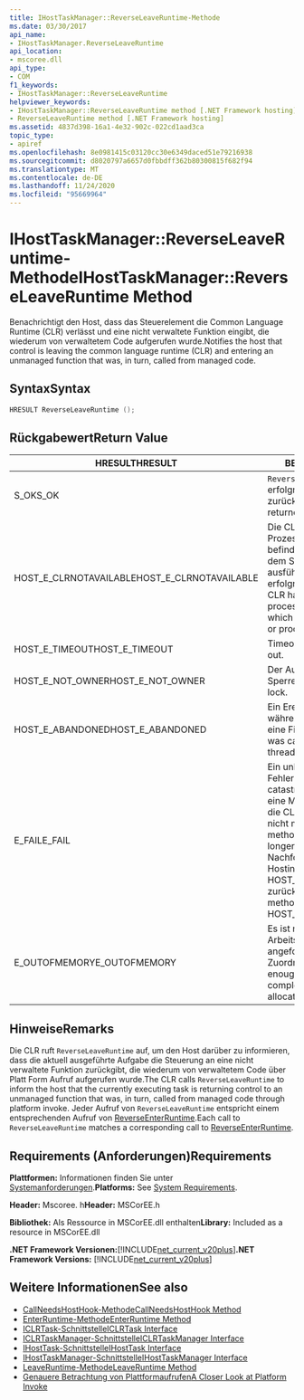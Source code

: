 ```yaml
---
title: IHostTaskManager::ReverseLeaveRuntime-Methode
ms.date: 03/30/2017
api_name:
- IHostTaskManager.ReverseLeaveRuntime
api_location:
- mscoree.dll
api_type:
- COM
f1_keywords:
- IHostTaskManager::ReverseLeaveRuntime
helpviewer_keywords:
- IHostTaskManager::ReverseLeaveRuntime method [.NET Framework hosting]
- ReverseLeaveRuntime method [.NET Framework hosting]
ms.assetid: 4837d398-16a1-4e32-902c-022cd1aad3ca
topic_type:
- apiref
ms.openlocfilehash: 8e0981415c03120cc30e6349daced51e79216938
ms.sourcegitcommit: d8020797a6657d0fbbdff362b80300815f682f94
ms.translationtype: MT
ms.contentlocale: de-DE
ms.lasthandoff: 11/24/2020
ms.locfileid: "95669964"
---
```

# <a name="ihosttaskmanagerreverseleaveruntime-method"></a><span data-ttu-id="a3238-102">IHostTaskManager::ReverseLeaveRuntime-Methode</span><span class="sxs-lookup"><span data-stu-id="a3238-102">IHostTaskManager::ReverseLeaveRuntime Method</span></span>

<span data-ttu-id="a3238-103">Benachrichtigt den Host, dass das Steuerelement die Common Language Runtime (CLR) verlässt und eine nicht verwaltete Funktion eingibt, die wiederum von verwaltetem Code aufgerufen wurde.</span><span class="sxs-lookup"><span data-stu-id="a3238-103">Notifies the host that control is leaving the common language runtime (CLR) and entering an unmanaged function that was, in turn, called from managed code.</span></span>  
  
## <a name="syntax"></a><span data-ttu-id="a3238-104">Syntax</span><span class="sxs-lookup"><span data-stu-id="a3238-104">Syntax</span></span>  
  
```cpp  
HRESULT ReverseLeaveRuntime ();  
```  
  
## <a name="return-value"></a><span data-ttu-id="a3238-105">Rückgabewert</span><span class="sxs-lookup"><span data-stu-id="a3238-105">Return Value</span></span>  
  
|<span data-ttu-id="a3238-106">HRESULT</span><span class="sxs-lookup"><span data-stu-id="a3238-106">HRESULT</span></span>|<span data-ttu-id="a3238-107">BESCHREIBUNG</span><span class="sxs-lookup"><span data-stu-id="a3238-107">Description</span></span>|  
|-------------|-----------------|  
|<span data-ttu-id="a3238-108">S_OK</span><span class="sxs-lookup"><span data-stu-id="a3238-108">S_OK</span></span>|<span data-ttu-id="a3238-109">`ReverseLeaveRuntime` wurde erfolgreich zurückgegeben.</span><span class="sxs-lookup"><span data-stu-id="a3238-109">`ReverseLeaveRuntime` returned successfully.</span></span>|  
|<span data-ttu-id="a3238-110">HOST_E_CLRNOTAVAILABLE</span><span class="sxs-lookup"><span data-stu-id="a3238-110">HOST_E_CLRNOTAVAILABLE</span></span>|<span data-ttu-id="a3238-111">Die CLR wurde nicht in einen Prozess geladen, oder die CLR befindet sich in einem Zustand, in dem Sie verwalteten Code nicht ausführen oder den-Befehl nicht erfolgreich verarbeiten kann.</span><span class="sxs-lookup"><span data-stu-id="a3238-111">The CLR has not been loaded into a process, or the CLR is in a state in which it cannot run managed code or process the call successfully.</span></span>|  
|<span data-ttu-id="a3238-112">HOST_E_TIMEOUT</span><span class="sxs-lookup"><span data-stu-id="a3238-112">HOST_E_TIMEOUT</span></span>|<span data-ttu-id="a3238-113">Timeout des Aufrufes.</span><span class="sxs-lookup"><span data-stu-id="a3238-113">The call timed out.</span></span>|  
|<span data-ttu-id="a3238-114">HOST_E_NOT_OWNER</span><span class="sxs-lookup"><span data-stu-id="a3238-114">HOST_E_NOT_OWNER</span></span>|<span data-ttu-id="a3238-115">Der Aufrufer ist nicht Besitzer der Sperre.</span><span class="sxs-lookup"><span data-stu-id="a3238-115">The caller does not own the lock.</span></span>|  
|<span data-ttu-id="a3238-116">HOST_E_ABANDONED</span><span class="sxs-lookup"><span data-stu-id="a3238-116">HOST_E_ABANDONED</span></span>|<span data-ttu-id="a3238-117">Ein Ereignis wurde abgebrochen, während ein blockierter Thread oder eine Fiber darauf wartete.</span><span class="sxs-lookup"><span data-stu-id="a3238-117">An event was canceled while a blocked thread or fiber was waiting on it.</span></span>|  
|<span data-ttu-id="a3238-118">E_FAIL</span><span class="sxs-lookup"><span data-stu-id="a3238-118">E_FAIL</span></span>|<span data-ttu-id="a3238-119">Ein unbekannter schwerwiegender Fehler ist aufgetreten.</span><span class="sxs-lookup"><span data-stu-id="a3238-119">An unknown catastrophic failure occurred.</span></span> <span data-ttu-id="a3238-120">Wenn eine Methode E_FAIL zurückgibt, ist die CLR innerhalb des Prozesses nicht mehr verwendbar.</span><span class="sxs-lookup"><span data-stu-id="a3238-120">When a method returns E_FAIL, the CLR is no longer usable within the process.</span></span> <span data-ttu-id="a3238-121">Nachfolgende Aufrufe von Hostingmethoden geben HOST_E_CLRNOTAVAILABLE zurück.</span><span class="sxs-lookup"><span data-stu-id="a3238-121">Subsequent calls to hosting methods return HOST_E_CLRNOTAVAILABLE.</span></span>|  
|<span data-ttu-id="a3238-122">E_OUTOFMEMORY</span><span class="sxs-lookup"><span data-stu-id="a3238-122">E_OUTOFMEMORY</span></span>|<span data-ttu-id="a3238-123">Es ist nicht genügend Arbeitsspeicher verfügbar, um die angeforderte Ressourcen Zuordnung abzuschließen.</span><span class="sxs-lookup"><span data-stu-id="a3238-123">Not enough memory is available to complete the requested resource allocation.</span></span>|  
  
## <a name="remarks"></a><span data-ttu-id="a3238-124">Hinweise</span><span class="sxs-lookup"><span data-stu-id="a3238-124">Remarks</span></span>  

 <span data-ttu-id="a3238-125">Die CLR ruft `ReverseLeaveRuntime` auf, um den Host darüber zu informieren, dass die aktuell ausgeführte Aufgabe die Steuerung an eine nicht verwaltete Funktion zurückgibt, die wiederum von verwaltetem Code über Platt Form Aufruf aufgerufen wurde.</span><span class="sxs-lookup"><span data-stu-id="a3238-125">The CLR calls `ReverseLeaveRuntime` to inform the host that the currently executing task is returning control to an unmanaged function that was, in turn, called from managed code through platform invoke.</span></span> <span data-ttu-id="a3238-126">Jeder Aufruf von `ReverseLeaveRuntime` entspricht einem entsprechenden Aufruf von [ReverseEnterRuntime](ihosttaskmanager-reverseenterruntime-method.md).</span><span class="sxs-lookup"><span data-stu-id="a3238-126">Each call to `ReverseLeaveRuntime` matches a corresponding call to [ReverseEnterRuntime](ihosttaskmanager-reverseenterruntime-method.md).</span></span>  
  
## <a name="requirements"></a><span data-ttu-id="a3238-127">Requirements (Anforderungen)</span><span class="sxs-lookup"><span data-stu-id="a3238-127">Requirements</span></span>  

 <span data-ttu-id="a3238-128">**Plattformen:** Informationen finden Sie unter [Systemanforderungen](../../get-started/system-requirements.md).</span><span class="sxs-lookup"><span data-stu-id="a3238-128">**Platforms:** See [System Requirements](../../get-started/system-requirements.md).</span></span>  
  
 <span data-ttu-id="a3238-129">**Header:** Mscoree. h</span><span class="sxs-lookup"><span data-stu-id="a3238-129">**Header:** MSCorEE.h</span></span>  
  
 <span data-ttu-id="a3238-130">**Bibliothek:** Als Ressource in MSCorEE.dll enthalten</span><span class="sxs-lookup"><span data-stu-id="a3238-130">**Library:** Included as a resource in MSCorEE.dll</span></span>  
  
 <span data-ttu-id="a3238-131">**.NET Framework Versionen:**[!INCLUDE[net_current_v20plus](../../../../includes/net-current-v20plus-md.md)]</span><span class="sxs-lookup"><span data-stu-id="a3238-131">**.NET Framework Versions:** [!INCLUDE[net_current_v20plus](../../../../includes/net-current-v20plus-md.md)]</span></span>  
  
## <a name="see-also"></a><span data-ttu-id="a3238-132">Weitere Informationen</span><span class="sxs-lookup"><span data-stu-id="a3238-132">See also</span></span>

- [<span data-ttu-id="a3238-133">CallNeedsHostHook-Methode</span><span class="sxs-lookup"><span data-stu-id="a3238-133">CallNeedsHostHook Method</span></span>](ihosttaskmanager-callneedshosthook-method.md)
- [<span data-ttu-id="a3238-134">EnterRuntime-Methode</span><span class="sxs-lookup"><span data-stu-id="a3238-134">EnterRuntime Method</span></span>](ihosttaskmanager-enterruntime-method.md)
- [<span data-ttu-id="a3238-135">ICLRTask-Schnittstelle</span><span class="sxs-lookup"><span data-stu-id="a3238-135">ICLRTask Interface</span></span>](iclrtask-interface.md)
- [<span data-ttu-id="a3238-136">ICLRTaskManager-Schnittstelle</span><span class="sxs-lookup"><span data-stu-id="a3238-136">ICLRTaskManager Interface</span></span>](iclrtaskmanager-interface.md)
- [<span data-ttu-id="a3238-137">IHostTask-Schnittstelle</span><span class="sxs-lookup"><span data-stu-id="a3238-137">IHostTask Interface</span></span>](ihosttask-interface.md)
- [<span data-ttu-id="a3238-138">IHostTaskManager-Schnittstelle</span><span class="sxs-lookup"><span data-stu-id="a3238-138">IHostTaskManager Interface</span></span>](ihosttaskmanager-interface.md)
- [<span data-ttu-id="a3238-139">LeaveRuntime-Methode</span><span class="sxs-lookup"><span data-stu-id="a3238-139">LeaveRuntime Method</span></span>](ihosttaskmanager-leaveruntime-method.md)
- <span data-ttu-id="a3238-140">[Genauere Betrachtung von Plattformaufrufen](/previous-versions/dotnet/netframework-4.0/0h9e9t7d(v=vs.100))</span><span class="sxs-lookup"><span data-stu-id="a3238-140">[A Closer Look at Platform Invoke](/previous-versions/dotnet/netframework-4.0/0h9e9t7d(v=vs.100))</span></span>
